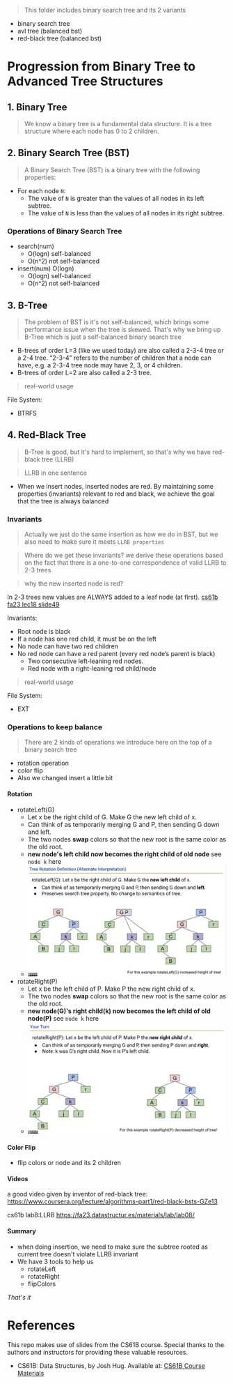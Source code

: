 > This folder includes binary search tree and its 2 variants

- binary search tree
- avl tree (balanced bst)
- red-black tree (balanced bst)

# Progression from Binary Tree to Advanced Tree Structures

## 1. Binary Tree

> We know a binary tree is a fundamental data structure. It is a tree structure where each node has 0 to 2 children.

## 2. Binary Search Tree (BST)

> A Binary Search Tree (BST) is a binary tree with the following properties:

- For each node `N`:
  - The value of `N` is greater than the values of all nodes in its left subtree.
  - The value of `N` is less than the values of all nodes in its right subtree.

### Operations of Binary Search Tree

- search(num)
  - O(logn) self-balanced
  - O(n^2) not self-balanced
- insert(num) O(logn)
  - O(logn) self-balanced
  - O(n^2) not self-balanced

## 3. B-Tree

> The problem of BST is it's not self-balanced, which brings some performance issue when the tree is skewed. That's why we bring up B-Tree which is just a self-balanced binary search tree

- B-trees of order L=3 (like we used today) are also called a 2-3-4 tree or a 2-4 tree.
  “2-3-4” refers to the number of children that a node can have, e.g. a 2-3-4 tree node may have 2, 3, or 4 children.
- B-trees of order L=2 are also called a 2-3 tree.

> real-world usage

File System:

- BTRFS

## 4. Red-Black Tree

> B-Tree is good, but it's hard to implement, so that's why we have red-black tree (LLRB)

> LLRB in one sentence

- When we insert nodes, inserted nodes are red. By maintaining some properties (invariants) relevant to red and black, we achieve the goal that the tree is always balanced

### Invariants

> Actually we just do the same insertion as how we do in BST, but we also need to make sure it meets `LLRB properties`

> Where do we get these invariants?
> we derive these operations based on the fact that there is a one-to-one correspondence of valid LLRB to 2-3 trees

> why the new inserted node is red?

In 2-3 trees new values are ALWAYS added to a leaf node (at first). [cs61b fa23 lec18 slide49](https://docs.google.com/presentation/d/1GP_5y1hpfF7SfUz4rfwcP7uXIYZ4cNRREFyz6IDfWhg/edit?pli=1#slide=id.g5240c8ba42_0_564)

Invariants:

- Root node is black
- If a node has one red child, it must be on the left
- No node can have two red children
- No red node can have a red parent (every red node’s parent is black)
  - Two consecutive left-leaning red nodes.
  - Red node with a right-leaning red child/node

> real-world usage

File System:

- EXT

### Operations to keep balance

> There are 2 kinds of operations we introduce here on the top of a binary search tree

- rotation operation
- color flip
- Also we changed insert a little bit

#### Rotation

- rotateLeft(G)
  - Let x be the right child of G. Make G the new left child of x.
  - Can think of as temporarily merging G and P, then sending G down and left.
  - The two nodes **swap** colors so that the new root is the same color as the old root.
  - **new node's left child now becomes the right child of old node** see `node k` here
  - ![alt text](./imgs/rotateLeft.png)
- rotateRight(P)
  - Let x be the left child of P. Make P the new right child of x.
  - The two nodes **swap** colors so that the new root is the same color as the old root.
  - **new node(G)'s right child(k) now becomes the left child of old node(P)** see `node k` here
  - ![alt text](./imgs/rotateRight.png)

#### Color Flip

- flip colors or node and its 2 children

#### Videos

a good video given by inventor of red-black tree:  
https://www.coursera.org/lecture/algorithms-part1/red-black-bsts-GZe13

cs61b lab8:LLRB
https://fa23.datastructur.es/materials/lab/lab08/

#### Summary

- when doing insertion, we need to make sure the subtree rooted as current tree doesn't violate LLRB invariant
- We have 3 tools to help us
  - rotateLeft
  - rotateRight
  - flipColors

_That's it_

# References

This repo makes use of slides from the CS61B course. Special thanks to the authors and instructors for providing these valuable resources.

- CS61B: Data Structures, by Josh Hug. Available at: [CS61B Course Materials](https://fa23.datastructur.es/)
